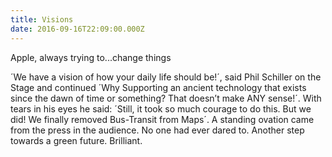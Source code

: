 ```yaml
---
title: Visions
date: 2016-09-16T22:09:00.000Z
---
```


Apple, always trying to...change things

<section class="hidden" aria-description="Hidden text" tabindex="0">
´We have a vision of how your daily life should be!´, said Phil Schiller on the Stage and continued ´Why Supporting an ancient technology that exists since the dawn of time or something? That doesn’t make ANY sense!´. With tears in his eyes he said: ´Still, it took so much courage to do this. But we did! We finally removed Bus-Transit from Maps´. A standing ovation came from the press in the audience. No one had ever dared to. Another step towards a green future. Brilliant.
</section>